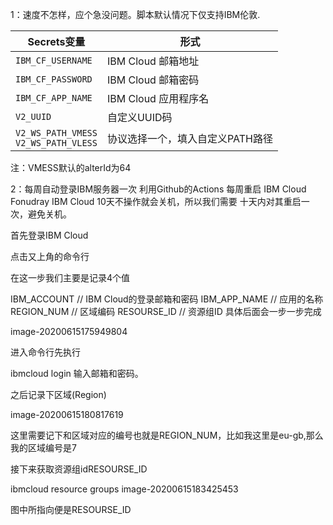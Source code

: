 1：速度不怎样，应个急没问题。脚本默认情况下仅支持IBM伦敦.

   | Secrets变量 | 形式 |
  | --------------------- | ----------- |
  | `IBM_CF_USERNAME`       | IBM Cloud 邮箱地址 |
  | `IBM_CF_PASSWORD` | IBM Cloud 邮箱密码 |
  | `IBM_CF_APP_NAME` | IBM Cloud 应用程序名 |
  | `V2_UUID` | 自定义UUID码 |
  | `V2_WS_PATH_VMESS` </br> `V2_WS_PATH_VLESS` | 协议选择一个，填入自定义PATH路径 |
  
注：VMESS默认的alterId为64

2：每周自动登录IBM服务器一次
利用Github的Actions 每周重启 IBM Cloud Fonudray
IBM Cloud 10天不操作就会关机，所以我们需要 十天内对其重启一次，避免关机。

首先登录IBM Cloud

点击又上角的命令行

在这一步我们主要是记录4个值

IBM_ACCOUNT // IBM Cloud的登录邮箱和密码
IBM_APP_NAME // 应用的名称
REGION_NUM // 区域编码
RESOURSE_ID // 资源组ID
具体后面会一步一步完成

image-20200615175949804

进入命令行先执行

ibmcloud login
输入邮箱和密码。

之后记录下区域(Region)

image-20200615180817619


这里需要记下和区域对应的编号也就是REGION_NUM，比如我这里是eu-gb,那么我的区域编号是7

接下来获取资源组idRESOURSE_ID

ibmcloud resource groups
image-20200615183425453

图中所指向便是RESOURSE_ID
